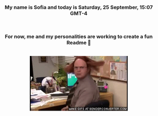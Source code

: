 


<div align="center">
<h3 >My name is Sofia and today is Saturday, 25 September, 15:07 GMT-4</h3><br>
<h3 >For now, me and my personalities are working to create a fun Readme 👋
</h3><br>
<img src='img/dwight.gif' alt='working...'/>
</div>
